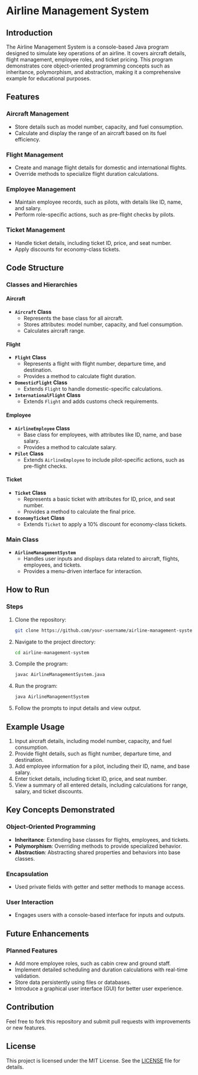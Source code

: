# Airline Management System

## Introduction

The Airline Management System is a console-based Java program designed to simulate key operations of an airline. It covers aircraft details, flight management, employee roles, and ticket pricing. This program demonstrates core object-oriented programming concepts such as inheritance, polymorphism, and abstraction, making it a comprehensive example for educational purposes.

## Features

### Aircraft Management
   - Store details such as model number, capacity, and fuel consumption.
   - Calculate and display the range of an aircraft based on its fuel efficiency.

### Flight Management
   - Create and manage flight details for domestic and international flights.
   - Override methods to specialize flight duration calculations.

### Employee Management
   - Maintain employee records, such as pilots, with details like ID, name, and salary.
   - Perform role-specific actions, such as pre-flight checks by pilots.

### Ticket Management
   - Handle ticket details, including ticket ID, price, and seat number.
   - Apply discounts for economy-class tickets.

## Code Structure

### Classes and Hierarchies

#### Aircraft
- **`Aircraft` Class**
  - Represents the base class for all aircraft.
  - Stores attributes: model number, capacity, and fuel consumption.
  - Calculates aircraft range.

#### Flight
- **`Flight` Class**
  - Represents a flight with flight number, departure time, and destination.
  - Provides a method to calculate flight duration.
- **`DomesticFlight` Class**
  - Extends `Flight` to handle domestic-specific calculations.
- **`InternationalFlight` Class**
  - Extends `Flight` and adds customs check requirements.

#### Employee
- **`AirlineEmployee` Class**
  - Base class for employees, with attributes like ID, name, and base salary.
  - Provides a method to calculate salary.
- **`Pilot` Class**
  - Extends `AirlineEmployee` to include pilot-specific actions, such as pre-flight checks.

#### Ticket
- **`Ticket` Class**
  - Represents a basic ticket with attributes for ID, price, and seat number.
  - Provides a method to calculate the final price.
- **`EconomyTicket` Class**
  - Extends `Ticket` to apply a 10% discount for economy-class tickets.

### Main Class
- **`AirlineManagementSystem`**
  - Handles user inputs and displays data related to aircraft, flights, employees, and tickets.
  - Provides a menu-driven interface for interaction.

## How to Run

### Steps

1. Clone the repository:
   ```bash
   git clone https://github.com/your-username/airline-management-system.git
   ```

2. Navigate to the project directory:
   ```bash
   cd airline-management-system
   ```

3. Compile the program:
   ```bash
   javac AirlineManagementSystem.java
   ```

4. Run the program:
   ```bash
   java AirlineManagementSystem
   ```

5. Follow the prompts to input details and view output.

## Example Usage

1. Input aircraft details, including model number, capacity, and fuel consumption.
2. Provide flight details, such as flight number, departure time, and destination.
3. Add employee information for a pilot, including their ID, name, and base salary.
4. Enter ticket details, including ticket ID, price, and seat number.
5. View a summary of all entered details, including calculations for range, salary, and ticket discounts.

## Key Concepts Demonstrated

### Object-Oriented Programming
- **Inheritance**: Extending base classes for flights, employees, and tickets.
- **Polymorphism**: Overriding methods to provide specialized behavior.
- **Abstraction**: Abstracting shared properties and behaviors into base classes.

### Encapsulation
- Used private fields with getter and setter methods to manage access.

### User Interaction
- Engages users with a console-based interface for inputs and outputs.

## Future Enhancements

### Planned Features

- Add more employee roles, such as cabin crew and ground staff.
- Implement detailed scheduling and duration calculations with real-time validation.
- Store data persistently using files or databases.
- Introduce a graphical user interface (GUI) for better user experience.

## Contribution

Feel free to fork this repository and submit pull requests with improvements or new features.

## License

This project is licensed under the MIT License. See the [LICENSE](LICENSE) file for details.

